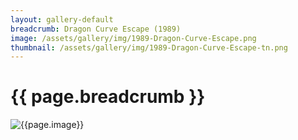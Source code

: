 ```yaml
---
layout: gallery-default
breadcrumb: Dragon Curve Escape (1989)
image: /assets/gallery/img/1989-Dragon-Curve-Escape.png
thumbnail: /assets/gallery/img/1989-Dragon-Curve-Escape-tn.png
---
```

# {{ page.breadcrumb }}

 <img src="{{page.image}}" alt="{{page.image}}" />
